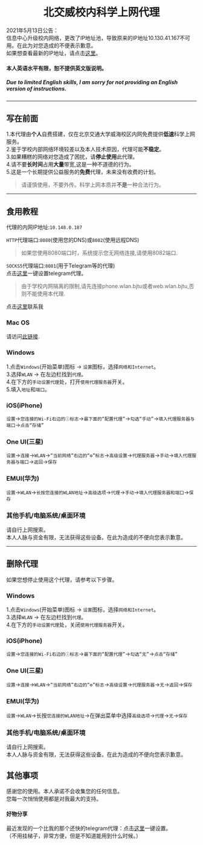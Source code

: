 # <center>北交威校内科学上网代理</center>

2021年5月13日公告：<br>
信息中心升级校内网络，更改了IP地址池，导致原来的IP地址10.130.41.167不可用。在此为对您造成的不便表示歉意。<br>
如果想查看最新的IP地址，请点击[这里](#ip)。<br>

#### 本人英语水平有限，恕不提供英文版说明。
##### Due to limited English skills, I am sorry for not providing an English version of instructions.

<hr>

## 写在前面

1.本代理由**个人**自费搭建，仅在北京交通大学威海校区内网免费提供**低速**科学上网服务。<br>
2.鉴于学校内部网络环境较差以及本人技术原因，代理可能**不稳定**。<br>
3.如果糟糕的网络对您造成了困扰，请**停止使用**此代理。<br>
4.请不要**长时间**占用**大量**带宽,这是一种不道德的行为。<br>
5.这是一个长期提供公益服务的**免费**代理，未来没有收费的计划。
>请谨慎使用，不要外传。科学上网本质并**不是**一种合法行为。

<hr>

<span id="ip"></span>
## 食用教程

代理的内网IP地址:`10.148.0.187`

`HTTP`代理端口:`8080`(使用您的DNS)或`8082`(使用远程DNS)
>如果您使用8080端口时，系统提示您无网络连接,请使用8082端口.<br>

`SOCKS5`代理端口:`8081`(用于Telegram等的代理)<br>
点击[这里](https://t.me/socks?server=10.148.0.187&port=8081)一键设置telegram代理。
>由于学校内网隔离的限制,请先连接phone.wlan.bjtu或者web.wlan.bjtu,否则不能使用本代理.

点击[这里](weixin://dl/chat?Qizixi83)联系我

### Mac OS

请访问[此链接](https://support.apple.com/zh-cn/guide/mac-help/mchlp2591/mac).

### Windows

1.点击` Windows `(开始菜单)图标 -> `设置`图标，选择`网络和Internet`。<br>
3.选择`WLAN` -> 在左边栏找到`代理`。<br>
4.在下方的`手动设置代理`处，打开`使用代理服务器`开关。<br>
5.填入`地址`和`端口`。<br>


### iOS(iPhone)

`设置`->`您连接的Wi-Fi右边的ⓘ标志`->`最下面的“配置代理”`->`勾选“手动”`->`填入代理服务器与端口`->`点击“存储”`

### One UI(三星)

`设置`->`连接`->`WLAN`->`“当前网络”右边的“⚙︎”标志`->`高级设置`->`代理服务器`->`手动`->`填入代理服务器与端口`->`返回`->`保存`

### EMUI(华为)

`设置`->`WLAN`->`长按您连接的WLAN地址`->`高级选项`->`代理`->`手动`->`填入代理服务器和端口`->`保存`

### 其他手机/电脑系统/桌面环境
请自行上网搜索。<br>
本人人脉与资金有限，无法获得这些设备。在此为造成的不便向您表示歉意。

<hr>

## 删除代理

如果您想停止使用这个代理，请参考以下步骤。

### Windows

1.点击` Windows `(开始菜单)图标 -> `设置`图标，选择`网络和Internet`。<br>
3.选择`WLAN` -> 在左边栏找到`代理`。<br>
4.在下方的`手动设置代理`处，关闭`使用代理服务器`开关。<br>

### iOS(iPhone)

`设置`->`您连接的Wi-Fi右边的ⓘ标志`->`最下面的“配置代理”`->`勾选“无”`->`点击“存储”`

### One UI(三星)

`设置`->`连接`->`WLAN`->`“当前网络”右边的“⚙︎”标志`->`高级设置`->`代理服务器`->`无`->`返回`->`保存`

### EMUI(华为)

`设置`->`WLAN`->长按`您连接的WLAN地址`->在弹出菜单中选择`高级选项`->`代理`->`无`->`保存`

### 其他手机/电脑系统/桌面环境
请自行上网搜索。<br>
本人人脉与资金有限，无法获得这些设备。在此为造成的不便向您表示歉意。

## 其他事项
感谢您的使用。本人承诺不会收集您的任何信息。<br>
您每一次悄悄使用都是对我最大的支持。
#### **好物分享**
最近发现的一个比我的那个还快的telegram代理：点击[这里](tg://proxy?server=193.122.102.214&port=35013&secret=eebfb71527cc7dd19a29074780058f3269617a7572652e6d6963726f736f66742e636f6d)一键设置。
<br>（不用挂梯子，非常方便，但是不知道能用到什么时候。）

